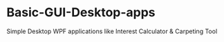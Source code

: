 # Basic-GUI-Desktop-apps
Simple Desktop WPF applications like Interest Calculator &amp; Carpeting Tool
